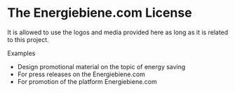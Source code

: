 # The Energiebiene.com License

It is allowed to use the logos and media provided here as long as it is related to this project.

Examples
- Design promotional material on the topic of energy saving
- For press releases on the Energiebiene.com
- For promotion of the platform Energiebiene.com
